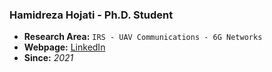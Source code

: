 ### **Hamidreza Hojati - Ph.D. Student**
- **Research Area:** ```IRS - UAV Communications - 6G Networks```
- **Webpage:** [LinkedIn](https://www.linkedin.com/in/hamidreza-hojjati-a992641b1)
- **Since:** *2021*

